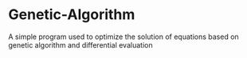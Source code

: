 # Genetic-Algorithm
A simple program used to optimize the solution of equations based on genetic algorithm and differential evaluation
